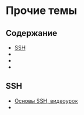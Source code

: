 # Прочие темы

## Содержание

* [SSH](#ssh)
* [](#)
* [](#)
* [](#)

## SSH

* [Основы SSH, видеоурок](https://www.youtube.com/watch?v=sbVYRf_6Hvg)
* []()

